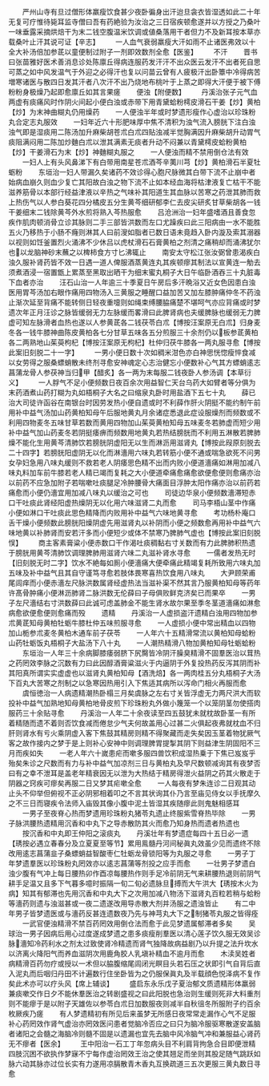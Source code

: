 <!-- { "loadSidebar": true } -->
　　严州山寺有旦过僧形体羸瘦饮食甚少夜卧徧身出汗迨旦衾衣皆湿透如此二十年无复可疗惟待毙耳监寺僧曰吾有药絶验为汝治之三日宿疾顿愈遂并以方授之乃桑叶一味垂露采摘烘焙干为末二钱空腹温米饮调或値桑落用干者但力不及新耳按本草亦载桑叶止汗其说可证【辛志】
　　一人血气衰弱羸瘦大汗如雨不止诸医弗效以十全大补汤倍加参茋以童便制过附子一剂即效数剂全愈【医鉴】
　　不汗
　　晋书曰张苗雅好医术善消息诊处陈廪丘得病连服药发汗汗不出众医云发汗不出者死自思可蒸之如中风发温气于外迎之必得汗也复以问苗云曾有人疲极汗出卧簟中冷得病苦増寒诸医与散四日发其汗者八次汗不出乃烧地布桃叶于上蒸之即得大汗便于被下傅粉粉身极燥乃起即愈廪丘如其言果瘥
　　便浊【附便数】
　　丹溪治张子元气血两虚有痰痛风时作阴火间起小便白浊或赤带下用青黛蛤粉樗皮滑石干姜【炒】黄柏【炒】为末神曲糊丸仍用燥药
　　一人便浊半年或时梦遗形瘦作心虚治以珍珠粉丸合定志丸服效
　　一妇年近六十形肥味厚中焦不清积为浊气流入膀胱下注白浊浊气即是湿痰用二陈汤加升麻柴胡苍朮白朮四贴浊减半觉胸满因升麻柴胡升动胃气痰阻满闷用二陈加炒麯白朮以泄其满素无痰者升动不闷兼以青黛樗皮蛤粉黄柏【炒】干姜滑石为末【炒】神麯糊丸服之
　　一人便浊而精不禁用倒仓法有效
　　一妇人上有头风鼻涕下有白带用南星苍朮酒芩辛荑川芎【炒】黄柏滑石半夏牡蛎粉
　　东垣治一妇人带漏久矣诸药不效诊得心胞尺脉微其白带下流不止崩中者始病血崩久则血少复亡其阳故白浊之物下流不止如本经血海将枯津液复亡枯干不能滋养筋骨以本部行经益津液以辛热之气味补其阳道生其血脉以苦寒之药泄其肺而救上热伤气以人参白葵花四分橘皮五分生黄芩细研郁李仁去皮尖研炙甘草柴胡各一钱干姜细末二钱除黄芩外水煎将熟入芩热服愈
　　吕沧洲治一妇年盛嗜酒且善食忽疾作肌肉顿消骨立诊其脉则二手三部皆洪数而左口尤躁疾曰此三阳病由一水不能胜五火乃移热于小肠不癃则淋其人曰前溲如脂者已数日语未竟趋入卧内漩及索其溺器以视则如饪釜置烈火涌沸不少休吕以虎杖滑石石膏黄柏之剂清之痛稍却而涌沸犹尔也以龙脑神砂末蘸之以椑柿食方寸匕沸辄止
　　南安太守松江张汝弼曾患渴疾白浊久服补肾药皆不效一日遇一道人俾服酒蒸黄连丸其疾顿瘳其制法以宣黄连一觔去须煮酒浸一宿置甑上累蒸至黑取出晒干为细末蜜丸桐子大日午临卧酒吞三十丸脏毒下血者亦治
　　汪石山治一人年逾三十季夏日午房后多汗晩浴又近女色因患白浊医用胃芩汤加右眼作痛用四物汤入三黄服之睡醒口益加苦又加左膝肿痛仲冬不药浊止渐次延至背痛不能转侧日轻夜重嚏则如绳束缚腰脇痛楚不堪呵气亦应背痛或时梦遗次年正月汪诊之脉皆缓弱无力左脉缓而畧滑曰此脾肾病也夫缓脾脉也缓弱无力脾虚可知左脉滑者血热也遂以人参黄茋各二钱茯苓白朮【博按汪案原无白朮】归身麦冬各一钱牛膝神曲陈皮黄柏各七分甘草五味各五分煎服三十余剂仍以板参茋黄柏各二两熟地山茱萸枸杞【博按汪案原无枸杞】杜仲归茯牛膝各一两丸服寻愈【博按此案旧刻脱二十一字】
　　一男小便日数十次如稠米泔色亦白神思恍惚瘦悴食减以女劳得之服桑螵蛸散未终剂寻愈安神魂定心志治健忘小便数补心气其方螵蛸逺志菖蒲龙骨人参茯神当归甲【醋炙】各一两为末每服二钱夜卧人参汤调【本草衍义】
　　一人脬气不足小便频数日夜百余次用益智仁天台乌药大如臂者等分俱为末药酒煮山药打糊为丸如梧桐子大名之曰缩泉丸卧时用盐酒下五七十丸
　　薛已治大司徒许函谷在南银台时因劳发热小便自遗或时不利薛作肝火阴挺不能约制午前用补中益气汤加山药黄柏知母午后服地黄丸月余诸症悉退此症设服燥剂而频数或不利用四物麦冬五味甘草若数而黄用四物加山茱萸黄柏知母五味麦冬若肺虚而短少用补中益气加山药麦冬若阴挺痿痹而频数用地黄丸若热结膀胱而不利用五淋散若脾肺燥不能化生用黄芩清肺饮若膀胱阴虚阳无以生而淋沥用滋肾丸【博按此叚原刻脱去二十四字】若膀胱阳虚阴无以化而淋濇用六味丸若转筋小便不通或喘急欲死不问男女孕妇急用八味丸缓则不救若老人阴痿思色精不出而内败小便道濇痛如淋用加减八味丸料加车前牛膝若老人精已竭而复耗之大小便道牵痛愈痛愈欲便愈便则愈痛亦治以前药不应急加附子若喘嗽吐痰腿足冷肿腰骨大痛面目浮肿太阳作痛亦治以前药若痛愈而小便仍濇宜用加减八味丸以缓治之可也
　　司徒边华泉小便频数濇滞短赤口干吐痰此肾经阳虚热燥阴无以化用六味滋肾二丸而愈
　　司马李梧山茎中作痛小便如淋口干吐痰此思色精降而内败用补中益气六味地黄寻愈
　　考功杨朴庵口舌干燥小便频数此膀胱阳燥阴虚先用滋肾丸以补阴而小便之频数愈再用补中益气六味地黄以补肺肾而安若汗多而小便短少或体不禁寒乃脾肺气虚也【博按此案旧刻脱悮】
　　商主客素膏粱小便赤数口干作渴吐痰稠黏右寸关数而有力此脾肺积热遗于膀胱用黄芩清肺饮调理脾肺用滋肾六味二丸滋补肾水寻愈
　　一儒者发热无时【旧刻脱无时二字】饮水不絶每如厠小便濇痛大便牵痛此精竭复耗所致用六味丸加五味及补中益气且其自守谨笃寻愈若肢体畏寒喜热饮食用八味丸
　　大尹顾荣甫尾闾痒而小便赤濇左尺脉洪数属肾经虚热法当滋补渠不然其言乃服黄柏知母等药年许髙骨肿痛小便淋沥肺肾二脉洪数无伦薛曰子母俱败鲜克济矣已而果卒
　　一男子左尺濇结右寸洪数薛曰此诚可虑盖肺金不能生肾水故尔果至季冬茎道濇痛如淋愈病愈欲便愈便则愈痛而殁
　　遗精
　　丹溪治一人虚损盗汗遗精白浊用四物加参朮黄茋知母黄柏牡蛎牛膝杜仲五味煎服寻愈
　　一人虚损小便中常出精血以四物加山栀参朮麦冬黄柏木通车前子茯苓
　　一人年六十五精滑常流以黄柏知母蛤粉山药牡蛎饭丸梧桐子大盐汤下八十丸
　　一人潮热精滑八物加黄柏知母牡蛎蛤粉
　　东垣治一人年三十余病脚膝痿弱脐下尻臋皆冷阴汗臊臭精滑不固羣医治以茸热之药罔效李脉之沉数有力曰此因醇酒膏粱滋火于内逼阴于外复投热药反泻其阴而补其阳真所谓实实虚虚也以滋肾丸黄柏知母【酒洗焙】各一两肉桂五分丸梧桐子大汤下百丸大苦寒之剂制之以急寒因热用引入下焦适其病所以泻命门相火再服而愈
　　虞恒徳治一人病遗精潮热卧榻三月矣虞脉之左右寸关皆浮虚无力两尺洪大而软投补中益气加熟地知母黄柏地骨皮煎下珍珠粉丸外做小篾笼一个以笼阴茎勿使搭肉服药三十余贴寻愈
　　丹溪治一人年二十余夜读至四五鼓犹未就枕故卧茎一有所着精随而遗不着则否饮食减而倦怠少气夫何故盖用心过甚二火俱起夜弗就枕血不归肝则肾水有亏火乘阴虚入客下焦鼓其精房则精不得聚藏而走失矣因玉茎着物犹厥气客之故作接内之梦于是上则补心安神中则调理脾胃提掣其阴下则益津生阴固阳不三月而疾如失
　　一老人年六十嵗患疟而嗽多服四兽饮积成湿热乗于下焦已岌岌乎殆矣朱诊之尺数而有力与补中益气加凉剂三日与黄柏丸及早尺数顿减询其有夜梦否曰有之幸不泄耳是盖老年精衰因无以泄为大热结于精房得泄火益阴之药其火散走于阴器之窍疾可瘳矣再服二日又梦其疟嗽全愈
　　一人每夜有梦朱连诊二日观其动止头不仰举但俯视不正必阴邪相着叩之不言其状询其仆乃言至庙见侍女以手抚摩久之不三日而寝疾令法师入庙毁其像小腹中泥土皆湿其疾随瘳此则鬼魅相感耳
　　一男子至夜脊心热而梦遗用珍珠粉丸猪苓丸遗止终服紫雪脊热毕除
　　一男子脉洪腰热遗精用沉香和中丸下之导赤散防其火而愈乃知身热而遗者热遗也
　　按沉香和中丸即王仲阳之滚痰丸
　　丹溪壮年有梦遗症每四十五日必一遗【琇按必遇立春春分及立夏夏至等节】累用鳯髓丹河间秘眞丸效虽少见而遗终不除改用逺志菖蒲韭子桑螵蛸益智酸枣仁牡蛎龙骨锁阳等为丸服之寻愈
　　一男子丁年梦遗羣医以珍珠粉丸罔效亦以逺志菖蒲等剂投之应手而愈
　　一壮男子梦遗白浊少腹有气冲上每日腰热卯作酉凉每腰热作则手足冷前阴无气来耕腰热退则前阴气耕手足温又且多下气暮多噫时振隔一旬二旬必遗脉旦搏而大午洪大【琇按木火为病】知其有郁滞也先用沉香和中丸大下之次用加减八物汤下滋肾丸百粒若稍与蛤粉等濇药则遗与浊滋甚或一夜二遗遂改用导赤散大剂并汤服之遗浊皆止
　　有二中年男子皆梦遗医或与濇药反甚连遗数夜乃先与神芎丸大下之制猪苓丸服之皆得痊
　　一武官便浊精滑不禁百药罔效用倒仓法而愈于此见梦遗属郁滞者多矣
　　吴球治一男子因病后用心过度遂成梦遗之患多痰瘦削羣医以清心莲子饮久服无效吴诊脉濇知冷药利水之剂太过致使肾冷精遗而肾气独降故病益剧乃以升提之法升坎水以济离火降阳气而养血滋阴次用鹿角胶人乳塡补精血不逾月而愈
　　木渎吴姓者病精滑百药勿疗或授以一术但以脇腹缩尾闾闭光瞑目头若石压之状即引气自背后直入泥丸而后咽归丹田不计遍数行住坐卧皆为之仍服保眞丸及半载顔色悦泽病不复作矣此术亦可以疗头风【席上辅谈】
　　盛启东永乐戊子夏治郁文质遗精形体羸弱兼痰嗽交作日夕不能休羣医治之转剧盛视之曰此阳脱也急治则生缓则死非大料重剂则不能瘳于是以附子天雄佐以参苓白朮日加数服夜则减半自秋徂冬所服附子约百余枚厥疾乃瘥
　　有人梦遗精初有所见后来虽梦无所感日夜常常走漏作心气不足服补心药罔效作肾气虚治亦罔效医问患者觉脑冷否应之曰只为脑冷服驱寒散遂安盖脑者诸阳之会髓之海脑冷则髓不固是以遗漏也宜先去脑中风冷脑气冲和兼服益心肾药无不瘳者【医余】
　　王中阳治一石工丁年忽病头目不利肩背拘急合目即便泄精四肢沉困不欲执作梦寐不宁每作虚治罔效王治之使其翘足而坐则其股足随气跳跃如脉六动其脉亦过位长实有力遂用凉膈散青木香丸互换疏道三五次更服三黄丸数日寻愈

